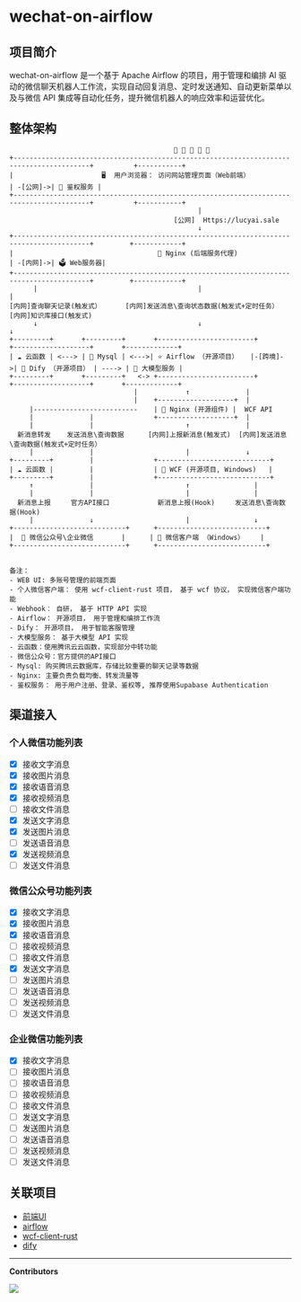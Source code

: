 # wechat-on-airflow

## 项目简介

wechat-on-airflow 是一个基于 Apache Airflow 的项目，用于管理和编排 AI 驱动的微信聊天机器人工作流，实现自动回复消息、定时发送通知、自动更新菜单以及与微信 API 集成等自动化任务，提升微信机器人的响应效率和运营优化。

## 整体架构

```
                                         👤 👤 👤 👤 👤
+-----------------------------------------------------------------------------------------+          +-----------+
|                      🖥️  用户浏览器： 访问网站管理页面（Web前端）                              | -[公网]->| 🔑 鉴权服务 |  
+-----------------------------------------------------------------------------------------+          +-----------+
                                               |                                                    
                                         [公网]  Https://lucyai.sale                                          
                                               ↓                                                    
+-----------------------------------------------------------------------------------------+         +------------+      
|                                    🔄 Nginx (后端服务代理)                                | -[内网]->| 🗳️ Web服务器|  
+-----------------------------------------------------------------------------------------+         +------------+      
      |                                        |                             |
[内网]查询聊天记录(触发式）      [内网]发送消息\查询状态数据(触发式+定时任务）    [内网]知识库接口(触发式)       
      ↓                                        ↓                             ↓   
+---------+       +---------+       +------------------------+         +-------------------+       +-------------+
| ☁️ 云函数 | <---> | 💾 Mysql | <--->| ⭐️ Airflow （开源项目）   |-[跨境]->| 🤖 Dify （开源项目） | ----> | 🧠 大模型服务 |
+---------+       +---------+   <-> +------------------------+         +-------------------+       +-------------+
                               |            ↑              |
                               |    +-------------------+  |
     |--------------------------    | 🔌 Nginx (开源组件) |  WCF API
     |              |               +-------------------+  |
     |              |                       ↑              |
  新消息转发    发送消息\查询数据      [内网]上报新消息(触发式)  [内网]发送消息\查询数据(触发式+定时任务）
     |              |                       |              ↓
+---------+         |               +----------------------------+
| ☁️ 云函数 |         |               | 🔄 WCF (开源项目, Windows)   |
+---------+         |               +----------------------------+
     ↑              |                       ↑                |
     |              |                       |                |
  新消息上报     官方API接口            新消息上报(Hook)     发送消息\查询数据(Hook)
     |              ↓                       |                ↓
+----------------------------+      +---------------------------+
|  📨 微信公众号\企业微信       |      | 💬 微信客户端 （Windows）    |
+----------------------------+      +---------------------------+


备注：
- WEB UI: 多账号管理的前端页面
- 个人微信客户端： 使用 wcf-client-rust 项目， 基于 wcf 协议， 实现微信客户端功能
- Webhook： 自研， 基于 HTTP API 实现
- Airflow： 开源项目， 用于管理和编排工作流
- Dify： 开源项目， 用于智能客服管理
- 大模型服务： 基于大模型 API 实现
- 云函数：使用腾讯云云函数，实现部分中转功能
- 微信公众号：官方提供的API接口
- Mysql: 购买腾讯云数据库，存储比较重要的聊天记录等数据
- Nginx: 主要负责负载均衡、转发流量等
- 鉴权服务： 用于用户注册、登录、鉴权等, 推荐使用Supabase Authentication
```

## 渠道接入

### 个人微信功能列表

- [x] 接收文字消息
- [x] 接收图片消息
- [x] 接收语音消息
- [x] 接收视频消息
- [ ] 接收文件消息
- [x] 发送文字消息
- [x] 发送图片消息
- [ ] 发送语音消息
- [x] 发送视频消息
- [ ] 发送文件消息

### 微信公众号功能列表

- [x] 接收文字消息
- [x] 接收图片消息
- [x] 接收语音消息
- [ ] 接收视频消息
- [ ] 接收文件消息
- [x] 发送文字消息
- [ ] 发送图片消息
- [ ] 发送语音消息
- [ ] 发送视频消息
- [ ] 发送文件消息

### 企业微信功能列表

- [x] 接收文字消息
- [ ] 接收图片消息
- [ ] 接收语音消息
- [ ] 接收视频消息
- [ ] 接收文件消息
- [ ] 发送文字消息
- [ ] 发送图片消息
- [ ] 发送语音消息
- [ ] 发送视频消息
- [ ] 发送文件消息

## 关联项目

- [前端UI](https://github.com/YuChanGongzhu/ai-agent)
- [airflow](https://github.com/apache/airflow)
- [wcf-client-rust](https://github.com/lich0821/wcf-client-rust)
- [dify](https://github.com/langgenius/dify)

---

**Contributors**

<a href="https://github.com/claude89757/wechat-on-airflow/graphs/contributors">
  <img src="https://contrib.rocks/image?repo=claude89757/wechat-on-airflow" />
</a>
